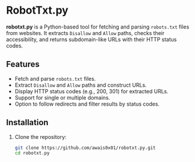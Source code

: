 # RobotTxt.py

**robotxt.py** is a Python-based tool for fetching and parsing `robots.txt` files from websites. It extracts `Disallow` and `Allow` paths, checks their accessibility, and returns subdomain-like URLs with their HTTP status codes.

## Features
- Fetch and parse `robots.txt` files.
- Extract `Disallow` and `Allow` paths and construct URLs.
- Display HTTP status codes (e.g., 200, 301) for extracted URLs.
- Support for single or multiple domains.
- Option to follow redirects and filter results by status codes.

## Installation

1. Clone the repository:
   ```bash
   git clone https://github.com/awais0x01/robotxt.py.git
   cd robotxt.py
